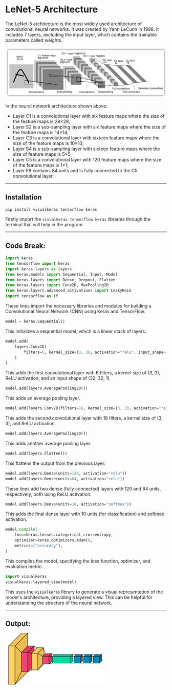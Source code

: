 # LeNet-5 Architecture

The LeNet-5 architecture is the most widely used architecture of convolutional neural networks. It was created by Yann LeCunn in 1998. It includes 7 layers, excluding the input layer, which contains the trainable parameters called weights.

![Architecture](image-1.png)

In the neural network architecture shown above:

- Layer C1 is a convolutional layer with six feature maps where the size of the feature maps is 28×28;
- Layer S2 is a sub-sampling layer with six feature maps where the size of the feature maps is 14×14;
- Layer C3 is a convolutional layer with sixteen feature maps where the size of the feature maps is 10×10;
- Layer S4 is s sub-sampling layer with sixteen feature maps where the size of feature maps is 5×5;
- Layer C5 is a convolutional layer with 120 feature maps where the size of the feature maps is 1×1;
- Layer F6 contains 84 units and is fully connected to the C5 convolutional layer.

-----

## Installation

```
pip install visualkeras tensorflow keras
```
Firstly import the `visualkeras tensorflow keras` libraries through the terminal that will help in the program.

-----

## Code Break:

```python
import keras
from tensorflow import keras
import keras.layers as layers
from keras.models import Sequential, Input, Model
from keras.layers import Dense, Dropout, Flatten
from keras.layers import Conv2D, MaxPooling2D
from keras.layers.advanced_activations import LeakyReLU
import tensorflow as tf
```
These lines import the necessary libraries and modules for building a Convolutional Neural Network (CNN) using Keras and TensorFlow.

```python
model = keras.Sequential()
```
This initializes a sequential model, which is a linear stack of layers.

```python
model.add(
    layers.Conv2D(
        filters=6, kernel_size=(3, 3), activation="relu", input_shape=(32, 32, 1)
    )
)
```
This adds the first convolutional layer with 6 filters, a kernel size of (3, 3), ReLU activation, and an input shape of (32, 32, 1).

```python
model.add(layers.AveragePooling2D())
```
This adds an average pooling layer.

```python
model.add(layers.Conv2D(filters=16, kernel_size=(3, 3), activation="relu"))
```
This adds the second convolutional layer with 16 filters, a kernel size of (3, 3), and ReLU activation.

```python
model.add(layers.AveragePooling2D())
```
This adds another average pooling layer.

```python
model.add(layers.Flatten())
```
This flattens the output from the previous layer.

```python
model.add(layers.Dense(units=120, activation="relu"))
model.add(layers.Dense(units=84, activation="relu"))
```
These lines add two dense (fully connected) layers with 120 and 84 units, respectively, both using ReLU activation.

```python
model.add(layers.Dense(units=10, activation="softmax"))
```
This adds the final dense layer with 10 units (for classification) and softmax activation.

```python
model.compile(
    loss=keras.losses.categorical_crossentropy,
    optimizer=keras.optimizers.Adam(),
    metrics=["accuracy"],
)
```
This compiles the model, specifying the loss function, optimizer, and evaluation metric.

```python
import visualkeras
visualkeras.layered_view(model)
```
This uses the `visualkeras` library to generate a visual representation of the model's architecture, providing a layered view. This can be helpful for understanding the structure of the neural network.

-----

## Output:

![LeNet-5 Architecture](image.png)